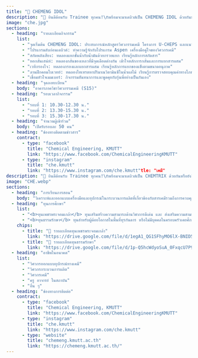 ```yaml
---
title: "🧪 CHEMENG IDOL"
description: "🎉 ยินดีต้อนรับ Trainee ทุกคน!\nพร้อมจะมาเดบิวต์เป็น CHEMENG IDOL ด้วยกันหรือยัง? มาพบกับประสบการณ์ที่หลากหลายในโลกของวิศวกรรมเคมีกันเถอะ!"
image: "che.jpg"
sections:
  - heading: "รายละเอียดกิจกรรม"
    list:
      - "จุดเริ่มต้น CHEMENG IDOL: ประสบการณ์หลักสูตรวิศวกรรมเคมี โครงการ U-CHEPS และแนวทางอาชีพ"
      - "โปรแกรมลับก่อนเดบิวต์: ทำความรู้จักกับโปรแกรม Aspen เครื่องมือคู่ใจของวิศวกรเคมี"
      - "สกัดพลังเสียง: ทดลองแยกชั้นน้ำกับน้ำมันด้วยกรวยแยก เรียนรู้หลักการสกัดสาร"
      - "หอกลั่นเสน่ห์: ทดลองกลั่นของเหลวที่มีจุดเดือดต่างกัน เข้าใจหลักการกลั่นและการแยกสารผสม"
      - "เวทีกรองใจ: ทดลองกรองและแยกสารผสม เรียนรู้หลักการแยกของแข็งตามขนาดอนุภาค"
      - "ลานฝึกคอมโบเวทย์: ทดลองไทเทรตหาปริมาณวิตามินซีในน้ำผลไม้ เรียนรู้การตรวจสอบคุณค่าทางโภชนาการ"
      - "เชื่อมหัวใจเมมเบอร์: กิจกรรมสันทนาการและพูดคุยกับรุ่นพี่อย่างเป็นกันเอง"
  - heading: "จุดลงทะเบียน"
    body: "อาคารภาควิชาวิศวกรรมเคมี (S15)"
  - heading: "รอบเวลากิจกรรม"
    list:
      - "รอบที่ 1: 10.30-12.30 น."
      - "รอบที่ 2: 13.30-15.30 น."
      - "รอบที่ 3: 15.30-17.30 น."
  - heading: "จำนวนผู้เข้าร่วม"
    body: "เปิดรับรอบละ 50 คน"
  - heading: "ช่องทางติดตามข่าวสาร"
    contract:
      - type: "facebook"
        title: "Chemical Engineering, KMUTT"
        link: "https://www.facebook.com/ChemicalEngineeringKMUTT"
      - type: "instagram"
        title: "che.kmutt"
        link: "https://www.instagram.com/che.kmutt"tle: "เคมี"
description: "🎉 ยินดีต้อนรับ Trainee ทุกคน!\nพร้อมจะมาเดบิวต์เป็น CHEMTRIX ด้วยกันหรือยัง? วันนี้ภาควิชาวิศวกรรมเคมีเปิดบ้านต้อนรับกับงาน Open House 2025 มีกิจกรรม Workshop มากมายรอเหล่าน้อง ๆ อยู่ ถ้าอยากรู้ว่ามีอะไรสนุก ๆ บ้าง ไปดูกันเลย! 🧪⚙️✨"
image: "CHE.webp"
sections:
  - heading: "การเรียนการสอน"
    body: "วิเคราะห์และออกแบบเครื่องมือและอุปกรณ์ในกระบวนการผลิตที่เกี่ยวข้องกับสารเคมีรวมถึงการควบคุมการผลิตด้านอุตสาหกรรมเคมี"
  - heading: "ทุนการศึกษา"
    list:
      - "<b>ทุนเพชรพระจอมเกล้า</b> ทุนเสริมสร้างความสามารถด้านวิชาการดีเด่น และ ส่งเสริมความสามารถเฉพาะด้าน แบ่งออกเป็น 4 ด้าน ได้แก่ ด้านกีฬา ด้านศิลปวัฒนธรรม ด้านความเป็นผู้นำ ด้านความคิดสร้างสรรค์และนวัตกรรม โดยจะได้รับ ค่าเล่าเรียนตามหลักสูตร ค่าอุปกรณ์แรกเข้าเหมาจ่าย 30,000 บาท ค่าครองชีพรายเดือน 4,000 บาท/เดือน"
      - "<b>ทุนธรรมรักษา</b> ทุนสำหรับผู้ด้อยโอกาสในพื้นที่ทุรกันดาร หรือไม่มีบุคคลในครอบครัวเคยศึกษาในระดับอุดมศึกษา โดยต้องพร้อมและยินดีที่จะช่วยเหลือ และสนับสนุนกิจกรรมของมหาวิทยาลัย ต้องเข้าร่วมและปฏิบัติกิจกรรมตามที่มหาวิทยาลัยกำหนด ต้องปฏิบัติกิจกรรมจิตอาสา อย่างน้อย 1 กิจกรรมในแต่ละภาคการศึกษา โดยจะได้รับ ค่าเล่าเรียนตามหลักสูตร ค่าอุปกรณ์การศึกษาเหมาจ่ายปีละ 10,000 บาท ค่าที่พักเดือนละ 1,500 บาท และค่าครองชีพรายเดือน 4,000 บาท/เดือน และมีสิทธิ์ได้พักหอพักใน มจธ."
    chips:
      - title: "📄 รายละเอียดทุนเพชรพระจอมเกล้า"
        link: "https://drive.google.com/file/d/1egA1_QG1SFhyMO6lX-BNID5oK5tFkDkN/view?usp=sharing"
      - title: "📄 รายละเอียดทุนธรรมรักษา"
        link: "https://drive.google.com/file/d/1p-Q5hcWdyoSuA_0FxqcU7P9isiCcdSy3/view?usp=sharing"
  - heading: "อาชีพในอนาคต"
    list:
      - "วิศวกรออกแบบอุปกรณ์ทางเคมี"
      - "วิศวกรกระบวนการผลิต"
      - "วิศวกรเคมี"
      - "ครู อาจารย์ ในสถาบัน"
      - "อื่น ๆ"
  - heading: "ช่องทางการติดต่อ"
    contract:
      - type: "facebook"
        title: "Chemical Engineering, KMUTT"
        link: "https://www.facebook.com/ChemicalEngineeringKMUTT"
      - type: "instagram"
        title: "che.kmutt"
        link: "https://www.instagram.com/che.kmutt"
      - type: "website"
        title: "chemeng.kmutt.ac.th"
        link: "https://chemeng.kmutt.ac.th/"
---
```

